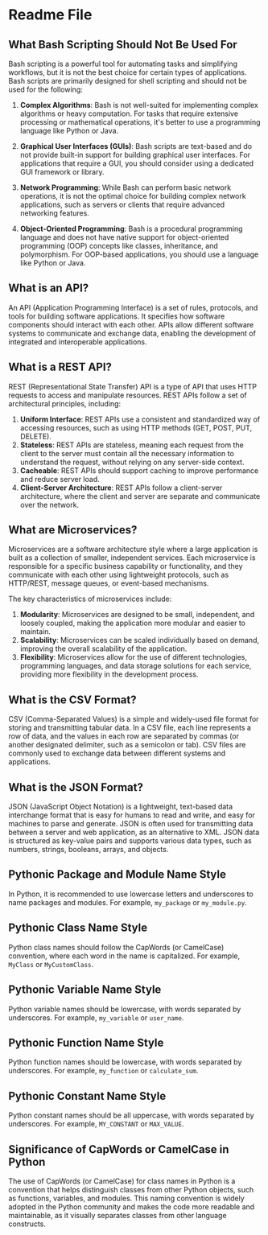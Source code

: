# Readme File

## What Bash Scripting Should Not Be Used For
Bash scripting is a powerful tool for automating tasks and simplifying workflows, but it is not the best choice for certain types of applications. Bash scripts are primarily designed for shell scripting and should not be used for the following:

1. **Complex Algorithms**: Bash is not well-suited for implementing complex algorithms or heavy computation. For tasks that require extensive processing or mathematical operations, it's better to use a programming language like Python or Java.

2. **Graphical User Interfaces (GUIs)**: Bash scripts are text-based and do not provide built-in support for building graphical user interfaces. For applications that require a GUI, you should consider using a dedicated GUI framework or library.

3. **Network Programming**: While Bash can perform basic network operations, it is not the optimal choice for building complex network applications, such as servers or clients that require advanced networking features.

4. **Object-Oriented Programming**: Bash is a procedural programming language and does not have native support for object-oriented programming (OOP) concepts like classes, inheritance, and polymorphism. For OOP-based applications, you should use a language like Python or Java.

## What is an API?
An API (Application Programming Interface) is a set of rules, protocols, and tools for building software applications. It specifies how software components should interact with each other. APIs allow different software systems to communicate and exchange data, enabling the development of integrated and interoperable applications.

## What is a REST API?
REST (Representational State Transfer) API is a type of API that uses HTTP requests to access and manipulate resources. REST APIs follow a set of architectural principles, including:

1. **Uniform Interface**: REST APIs use a consistent and standardized way of accessing resources, such as using HTTP methods (GET, POST, PUT, DELETE).
2. **Stateless**: REST APIs are stateless, meaning each request from the client to the server must contain all the necessary information to understand the request, without relying on any server-side context.
3. **Cacheable**: REST APIs should support caching to improve performance and reduce server load.
4. **Client-Server Architecture**: REST APIs follow a client-server architecture, where the client and server are separate and communicate over the network.

## What are Microservices?
Microservices are a software architecture style where a large application is built as a collection of smaller, independent services. Each microservice is responsible for a specific business capability or functionality, and they communicate with each other using lightweight protocols, such as HTTP/REST, message queues, or event-based mechanisms.

The key characteristics of microservices include:

1. **Modularity**: Microservices are designed to be small, independent, and loosely coupled, making the application more modular and easier to maintain.
2. **Scalability**: Microservices can be scaled individually based on demand, improving the overall scalability of the application.
3. **Flexibility**: Microservices allow for the use of different technologies, programming languages, and data storage solutions for each service, providing more flexibility in the development process.

## What is the CSV Format?
CSV (Comma-Separated Values) is a simple and widely-used file format for storing and transmitting tabular data. In a CSV file, each line represents a row of data, and the values in each row are separated by commas (or another designated delimiter, such as a semicolon or tab). CSV files are commonly used to exchange data between different systems and applications.

## What is the JSON Format?
JSON (JavaScript Object Notation) is a lightweight, text-based data interchange format that is easy for humans to read and write, and easy for machines to parse and generate. JSON is often used for transmitting data between a server and web application, as an alternative to XML. JSON data is structured as key-value pairs and supports various data types, such as numbers, strings, booleans, arrays, and objects.

## Pythonic Package and Module Name Style
In Python, it is recommended to use lowercase letters and underscores to name packages and modules. For example, `my_package` or `my_module.py`.

## Pythonic Class Name Style
Python class names should follow the CapWords (or CamelCase) convention, where each word in the name is capitalized. For example, `MyClass` or `MyCustomClass`.

## Pythonic Variable Name Style
Python variable names should be lowercase, with words separated by underscores. For example, `my_variable` or `user_name`.

## Pythonic Function Name Style
Python function names should be lowercase, with words separated by underscores. For example, `my_function` or `calculate_sum`.

## Pythonic Constant Name Style
Python constant names should be all uppercase, with words separated by underscores. For example, `MY_CONSTANT` or `MAX_VALUE`.

## Significance of CapWords or CamelCase in Python
The use of CapWords (or CamelCase) for class names in Python is a convention that helps distinguish classes from other Python objects, such as functions, variables, and modules. This naming convention is widely adopted in the Python community and makes the code more readable and maintainable, as it visually separates classes from other language constructs.

